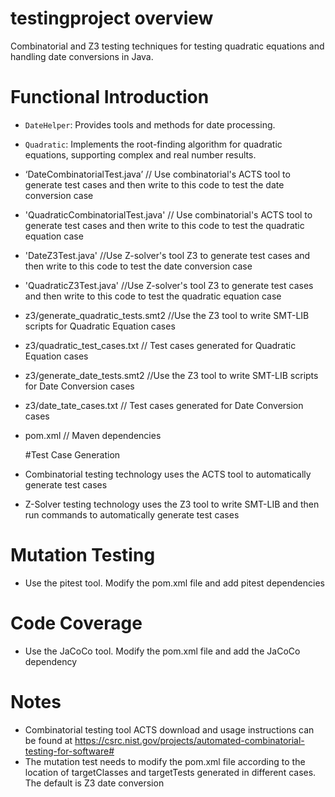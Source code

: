 # testingproject overview
Combinatorial and Z3 testing techniques for testing quadratic equations and handling date conversions in Java.

# Functional Introduction

- `DateHelper`: Provides tools and methods for date processing.
- `Quadratic`: Implements the root-finding algorithm for quadratic equations, supporting complex and real number results.
- ‘DateCombinatorialTest.java’ // Use combinatorial's ACTS tool to generate test cases and then write to this code to test the date conversion case
- 'QuadraticCombinatorialTest.java' // Use combinatorial's ACTS tool to generate test cases and then write to this code to test the quadratic equation case
- 'DateZ3Test.java' //Use Z-solver's tool Z3 to generate test cases and then write to this code to test the date conversion case
- 'QuadraticZ3Test.java' //Use Z-solver's tool Z3 to generate test cases and then write to this code to test the quadratic equation case
- z3/generate_quadratic_tests.smt2 //Use the Z3 tool to write SMT-LIB scripts for Quadratic Equation cases
- z3/quadratic_test_cases.txt // Test cases generated for Quadratic Equation cases
- z3/generate_date_tests.smt2 //Use the Z3 tool to write SMT-LIB scripts for Date Conversion cases
- z3/date_tate_cases.txt // Test cases generated for Date Conversion cases
- pom.xml // Maven dependencies

  #Test Case Generation
- Combinatorial testing technology uses the ACTS tool to automatically generate test cases
- Z-Solver testing technology uses the Z3 tool to write SMT-LIB and then run commands to automatically generate test cases

# Mutation Testing
- Use the pitest tool. Modify the pom.xml file and add pitest dependencies 

# Code Coverage
- Use the JaCoCo tool. Modify the pom.xml file and add the JaCoCo dependency

# Notes
- Combinatorial testing tool ACTS download and usage instructions can be found at https://csrc.nist.gov/projects/automated-combinatorial-testing-for-software#
- The mutation test needs to modify the pom.xml file according to the location of targetClasses and targetTests generated in different cases. The default is Z3 date conversion
